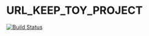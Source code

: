 # URL_KEEP_TOY_PROJECT
[![Build Status](https://travis-ci.org/yajungi/url_keep_toyproject.svg?branch=master)](https://travis-ci.org/yajungi/url_keep_toyproject)